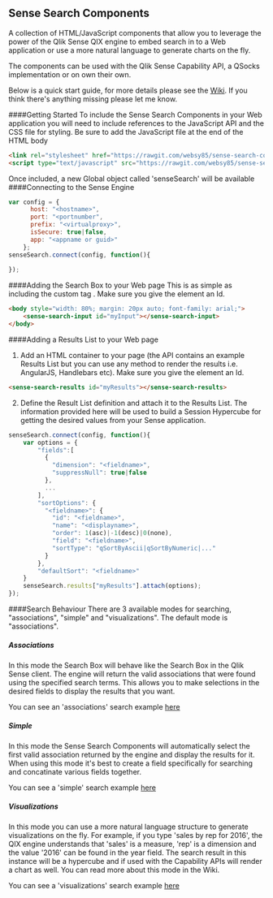 ## Sense Search Components
A collection of HTML/JavaScript components that allow you to leverage the power of the Qlik Sense QIX engine to embed search in to a Web application or use a more natural language to generate charts on the fly.

The components can be used with the Qlik Sense Capability API, a QSocks implementation or on own their own.

Below is a quick start guide, for more details please see the <a href='https://github.com/websy85/sense-search-components/wiki' target='_blank'>Wiki</a>. If you think there's anything missing please let me know.

####Getting Started
To include the Sense Search Components in your Web application you will need to include references to the JavaScript API and the CSS file for styling. Be sure to add the JavaScript file at the end of the HTML body
``` html
<link rel="stylesheet" href="https://rawgit.com/websy85/sense-search-components/master/build/sense-search.min.css"/>
<script type="text/javascript" src="https://rawgit.com/websy85/sense-search-components/master/build/sense-search.min.js"></script>
```
Once included, a new Global object called 'senseSearch' will be available
####Connecting to the Sense Engine
``` javascript
var config = {
      host: "<hostname>",
      port: "<portnumber",
      prefix: "<virtualproxy>",
      isSecure: true|false,
      app: "<appname or guid>"
    };
senseSearch.connect(config, function(){
    
});
```
####Adding the Search Box to your Web page
This is as simple as including the custom tag <sense-search-input>. Make sure you give the element an Id.
``` html
<body style="width: 80%; margin: 20px auto; font-family: arial;">
    <sense-search-input id="myInput"></sense-search-input>
</body>
```
####Adding a Results List to your Web page
1. Add an HTML container to your page (the API contains an example Results List but you can use any method to render the results i.e. AngularJS, Handlebars etc). Make sure you give the element an Id.
``` html
<sense-search-results id="myResults"></sense-search-results>
```
2. Define the Result List definition and attach it to the Results List. The information provided here will be used to build a Session Hypercube for getting the desired values from your Sense application.
``` javascript
senseSearch.connect(config, function(){
    var options = {
        "fields":[
          {
            "dimension": "<fieldname>",
            "suppressNull": true|false
          },
          ...
        ],
        "sortOptions": {
          "<fieldname>": {
            "id": "<fieldname>",
            "name": "<displayname>",
            "order": 1(asc)|-1(desc)|0(none),
            "field": "<fieldname>",
            "sortType": "qSortByAscii|qSortByNumeric|..."
          }
        },
        "defaultSort": "<fieldname>"
    }
    senseSearch.results["myResults"].attach(options);
});
```
####Search Behaviour
There are 3 available modes for searching, "associations", "simple" and "visualizations". The default mode is "associations".
##### Associations
In this mode the Search Box will behave like the Search Box in the Qlik Sense client. The engine will return the valid associations that were found using the specified search terms. This allows you to make selections in the desired fields to display the results that you want.

You can see an 'associations' search example <a href='https://rawgit.com/websy85/sense-search-components/master/examples/coded.html' target='_blank'>here</a>

##### Simple
In this mode the Sense Search Components will automatically select the first valid association returned by the engine and display the results for it. When using this mode it's best to create a field specifically for searching and concatinate various fields together.

You can see a 'simple' search example <a href='https://rawgit.com/websy85/sense-search-components/master/examples/standard.html' target='_blank'>here</a>

##### Visualizations
In this mode you can use a more natural language structure to generate visualizations on the fly. For example, if you type 'sales by rep for 2016', the QIX engine understands that 'sales' is a measure, 'rep' is a dimension and the value '2016' can be found in the year field. The search result in this instance will be a hypercube and if used with the Capability APIs will render a chart as well. You can read more about this mode in the Wiki.

You can see a 'visualizations' search example <a href='https://rawgit.com/websy85/sense-search-components/master/examples/nlp.html' target='_blank'>here</a>
